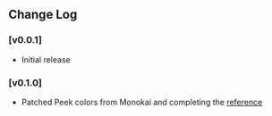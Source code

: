 ## Change Log

### [v0.0.1]
- Initial release

### [v0.1.0]
- Patched Peek colors from Monokai and completing the [reference](https://code.visualstudio.com/docs/getstarted/theme-color-reference#_peek-view-colors)